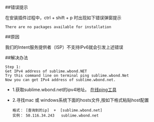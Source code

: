 

##错误提示

在安装插件过程中，ctrl + shift + p 时出现如下错误弹窗提示

```
There are no packages available for installation
```


##原因

我们的Intent服务提供者（ISP）不支持IPv6就会引发上述错误

##解决办法
```
Step 1:
Get IPv4 address of sublime.wbond.NET
Try this command line on terminal ping sublime.wbond.Net
Now you can get IPv4 address of sublime.wbond.net.
```

* 1.获取sublime.wbond.net的ipv4地址。 [在线ping工具](http://serve.netsh.org/pub/ping.php)

* 2.寻找mac 或 windows系统下面的hosts文件,按如下格式粘贴host配置

  ```
  格式： [查询到的ip]  +  [sublime.wbond.net]
  实例： 50.116.34.243   sublime.wbond.net  
  ```

